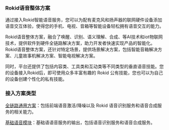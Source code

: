 ### Rokid语音整体方案

通过接入Rokid智能语音服务，您可以为配有麦克风和扬声器的联网硬件设备添加语音交互体验，使得您的手机、电视、音箱等智能设备轻松拥有语音交互的能力。

Rokid语音整体方案，融合了唤醒、识别、语义理解、合成、等AI技术和iot物联网技术，提供软件到硬件全链路解决方案，助力开发者快速实现产品的智能化。
Rokid语音整体方案，还针对特定场景，提供场景解决方案，包括智能音箱解决方案、儿童故事机解决方案、智能电视解决方案。 

同时，平台还提供了包括内容类、工具类和互动类等不同类型的垂直语音技能。您的设备接入Rokid后，即可使用众多丰富有趣的 Rokid 公有技能，您也可以为自己的设备创建个性化的私有技能。

### 接入方案类型

[全链路通用方案](./fullLink/fulllink.md)：包括前端语音激活/降噪以及 Rokid 语音识别服务和语音合成服务的相关能力。 

[基础语音模块](./speechTTS/speechtts.md)：基础语语音服务的输出，包括语音识别服务和语音合成服务。

##### 

